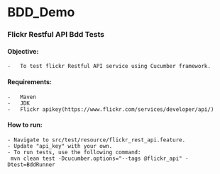 # BDD_Demo
### Flickr Restful API Bdd Tests

#### Objective:
    -   To test flickr Restful API service using Cucumber framework.

#### Requirements:
    -   Maven
    -   JDK
    -   Flickr apikey(https://www.flickr.com/services/developer/api/)
    
#### How to run:
    - Navigate to src/test/resource/flickr_rest_api.feature. 
    - Update "api_key" with your own.
    - To run tests, use the following command:
     mvn clean test -Dcucumber.options="--tags @flickr_api" -Dtest=BddRunner
